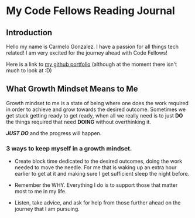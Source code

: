 # My Code Fellows Reading Journal

## Introduction
Hello my name is Carmelo Gonzalez.  I have a passion for all things tech related! I am very excited for the journey ahead with Code Fellows!

Here is a link to [my github portfolio](https://github.com/MelodicXP) (although at the moment there isn't much to look at :D)

## What Growth Mindset Means to Me
Growth mindset to me is a state of being where one does the work required in order to achieve and grow towards the desired outcome.  Sometimes we get stuck getting ready to get ready, when all we really need is to just **DO** the things required that need **DOING** without overthinking it.  

***JUST DO*** and the progress will happen.  

### 3 ways to keep myself in a growth mindset.

- Create block time dedicated to the desired outcomes, doing the work needed to move the needle.  For me that is waking up an extra hour earlier to get at it and making sure I get sufficient sleep the night before.

- Remember the WHY.  Everything I do is to support those that matter most to me in my life.

- Listen, take advice, and ask for help from those further ahead on the journey that I am pursuing.


